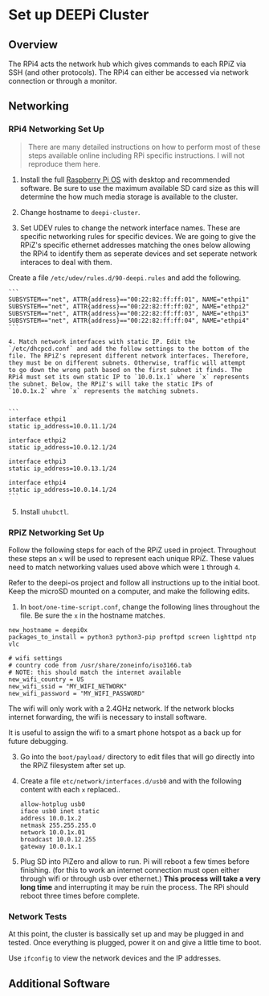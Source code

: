 # Set up DEEPi Cluster #

## Overview ##

The RPi4 acts the network hub which gives commands to each RPiZ via
SSH (and other protocols). The RPi4 can either be accessed via network 
connection or through a monitor. 

## Networking ##

### RPi4 Networking Set Up ###

> There are many detailed instructions on how to perform most of these
> steps available online including RPi specific instructions. I will
> not reproduce them here.

   1. Install the full [Raspberry Pi
   OS](https://www.raspberrypi.org/software/operating-systems/) with
   desktop and recommended software. Be sure to use the maximum
   available SD card size as this will determine the how much media
   storage is available to the cluster.

   2. Change hostname to `deepi-cluster`.

   3. Set UDEV rules to change the network interface names. These are
   specific networking rules for specific devices. We are going to
   give the RPiZ's specific ethernet addresses matching the ones below
   allowing the RPi4 to identify them as seperate devices and set
   seperate network interaces to deal with them.

   Create a file `/etc/udev/rules.d/90-deepi.rules` and add the
   following.

	```
	SUBSYSTEM=="net", ATTR{address}=="00:22:82:ff:ff:01", NAME="ethpi1"
	SUBSYSTEM=="net", ATTR{address}=="00:22:82:ff:ff:02", NAME="ethpi2"
	SUBSYSTEM=="net", ATTR{address}=="00:22:82:ff:ff:03", NAME="ethpi3"
	SUBSYSTEM=="net", ATTR{address}=="00:22:82:ff:ff:04", NAME="ethpi4"
	```

	4. Match network interfaces with static IP. Edit the
	`/etc/dhcpcd.conf` and add the follow settings to the bottom of the
	file. The RPiZ's represent different network interfaces. Therefore,
	they must be on different subnets. Otherwise, traffic will attempt
	to go down the wrong path based on the first subnet it finds. The
	RPi4 must set its own static IP to `10.0.1x.1` where `x` represents
	the subnet. Below, the RPiZ's will take the static IPs of
	`10.0.1x.2` whre `x` represents the matching subnets.
   

	```
	interface ethpi1
	static ip_address=10.0.11.1/24

	interface ethpi2
	static ip_address=10.0.12.1/24

	interface ethpi3
	static ip_address=10.0.13.1/24

	interface ethpi4
	static ip_address=10.0.14.1/24
	```

   5. Install `uhubctl`. <!-- TODO: fill in details here -->


### RPiZ Networking Set Up ###

Follow the following steps for each of the RPiZ used in
project. Throughout these steps an `x` will be used to represent each
unique RPiZ. These values need to match networking values used above
which were `1` through `4`.

Refer to the deepi-os project <!-- TODO: link --> and follow all
instructions up to the initial boot. Keep the microSD mounted on a
computer, and make the following edits.

   1. In `boot/one-time-script.conf`, change the following lines
      throughout the file. Be sure the `x` in the hostname matches.
   
   ```
   new_hostname = deepi0x
   packages_to_install = python3 python3-pip proftpd screen lighttpd ntp vlc

   # wifi settings
   # country code from /usr/share/zoneinfo/iso3166.tab
   # NOTE: this should match the internet available
   new_wifi_country = US
   new_wifi_ssid = "MY_WIFI_NETWORK"
   new_wifi_password = "MY_WIFI_PASSWORD"
   ```
   
   The wifi will only work with a 2.4GHz network. If the network
   blocks internet forwarding, the wifi is necessary to install
   software. <!-- TODO: confirm this. URI secure and URI open (I
   think) block -->
   
   It is useful to assign the wifi to a smart phone hotspot as a back up
   for future debugging.
   
   3. Go into the `boot/payload/` directory to edit files that will go
	  directly into the RPiZ filesystem after set up.
   
   2. Create a file `etc/network/interfaces.d/usb0` and with the
      following content with each `x` replaced..
	  
	  ```
	  allow-hotplug usb0
	  iface usb0 inet static
	  address 10.0.1x.2
	  netmask 255.255.255.0
	  network 10.0.1x.01
	  broadcast 10.0.12.255
	  gateway 10.0.1x.1
	  ```
	  


   3. Plug SD into PiZero and allow to run. Pi will reboot a few times
   before finishing. (for this to work an internet connection must
   open either through wifi or through usb over ethernet.) **This
   process will take a very long time** and interrupting it may be
   ruin the process. The RPi should reboot three times before
   complete.


### Network Tests ###

At this point, the cluster is bassically set up and may be plugged in
and tested. Once everything is plugged, power it on and give a little
time to boot.

Use `ifconfig` to view the network devices and the IP addresses.

<!-- TODO: include some troubleshooting here. -->

## Additional Software ##

